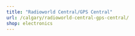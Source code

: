 ```yaml
---
title: "Radioworld Central/GPS Central"
url: /calgary/radioworld-central-gps-central/
shop: electronics
---
```

